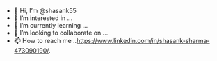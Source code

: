 - 👋 Hi, I’m @shasank55
- 👀 I’m interested in ...
- 🌱 I’m currently learning ...
- 💞️ I’m looking to collaborate on ...
- 📫 How to reach me ..https://www.linkedin.com/in/shasank-sharma-473090190/.

<!---
shasank55/shasank55 is a ✨ special ✨ repository because its `README.md` (this file) appears on your GitHub profile.
You can click the Preview link to take a look at your changes.
--->
